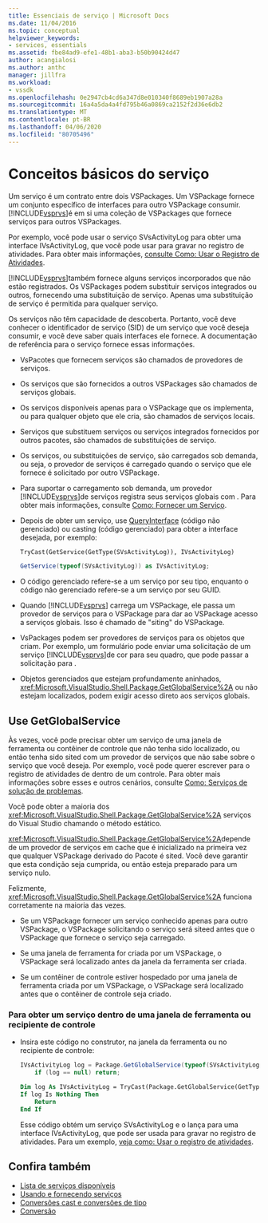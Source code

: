 ```yaml
---
title: Essenciais de serviço | Microsoft Docs
ms.date: 11/04/2016
ms.topic: conceptual
helpviewer_keywords:
- services, essentials
ms.assetid: fbe84ad9-efe1-48b1-aba3-b50b90424d47
author: acangialosi
ms.author: anthc
manager: jillfra
ms.workload:
- vssdk
ms.openlocfilehash: 0e2947cb4cd6a347d8e010340f8689eb1907a28a
ms.sourcegitcommit: 16a4a5da4a4fd795b46a0869ca2152f2d36e6db2
ms.translationtype: MT
ms.contentlocale: pt-BR
ms.lasthandoff: 04/06/2020
ms.locfileid: "80705496"
---
```

# <a name="service-essentials"></a>Conceitos básicos do serviço
Um serviço é um contrato entre dois VSPackages. Um VSPackage fornece um conjunto específico de interfaces para outro VSPackage consumir. [!INCLUDE[vsprvs](../../code-quality/includes/vsprvs_md.md)]é em si uma coleção de VSPackages que fornece serviços para outros VSPackages.

 Por exemplo, você pode usar o serviço SVsActivityLog para obter uma interface IVsActivityLog, que você pode usar para gravar no registro de atividades. Para obter mais informações, [consulte Como: Usar o Registro de Atividades](../../extensibility/how-to-use-the-activity-log.md).

 [!INCLUDE[vsprvs](../../code-quality/includes/vsprvs_md.md)]também fornece alguns serviços incorporados que não estão registrados. Os VSPackages podem substituir serviços integrados ou outros, fornecendo uma substituição de serviço. Apenas uma substituição de serviço é permitida para qualquer serviço.

 Os serviços não têm capacidade de descoberta. Portanto, você deve conhecer o identificador de serviço (SID) de um serviço que você deseja consumir, e você deve saber quais interfaces ele fornece. A documentação de referência para o serviço fornece essas informações.

- VsPacotes que fornecem serviços são chamados de provedores de serviços.

- Os serviços que são fornecidos a outros VSPackages são chamados de serviços globais.

- Os serviços disponíveis apenas para o VSPackage que os implementa, ou para qualquer objeto que ele cria, são chamados de serviços locais.

- Serviços que substituem serviços ou serviços integrados fornecidos por outros pacotes, são chamados de substituições de serviço.

- Os serviços, ou substituições de serviço, são carregados sob demanda, ou seja, o provedor de serviços é carregado quando o serviço que ele fornece é solicitado por outro VSPackage.

- Para suportar o carregamento sob demanda, um provedor [!INCLUDE[vsprvs](../../code-quality/includes/vsprvs_md.md)]de serviços registra seus serviços globais com . Para obter mais informações, consulte [Como: Fornecer um Serviço](../../extensibility/how-to-provide-a-service.md).

- Depois de obter um serviço, use [QueryInterface](/cpp/atl/queryinterface) (código não gerenciado) ou casting (código gerenciado) para obter a interface desejada, por exemplo:

  ```vb
  TryCast(GetService(GetType(SVsActivityLog)), IVsActivityLog)
  ```

  ```csharp
  GetService(typeof(SVsActivityLog)) as IVsActivityLog;
  ```

- O código gerenciado refere-se a um serviço por seu tipo, enquanto o código não gerenciado refere-se a um serviço por seu GUID.

- Quando [!INCLUDE[vsprvs](../../code-quality/includes/vsprvs_md.md)] carrega um VSPackage, ele passa um provedor de serviços para o VSPackage para dar ao VSPackage acesso a serviços globais. Isso é chamado de "siting" do VSPackage.

- VsPackages podem ser provedores de serviços para os objetos que criam. Por exemplo, um formulário pode enviar uma solicitação de um serviço [!INCLUDE[vsprvs](../../code-quality/includes/vsprvs_md.md)]de cor para seu quadro, que pode passar a solicitação para .

- Objetos gerenciados que estejam profundamente aninhados, <xref:Microsoft.VisualStudio.Shell.Package.GetGlobalService%2A> ou não estejam localizados, podem exigir acesso direto aos serviços globais.

<a name="how-to-use-getglobalservice"></a>

## <a name="use-getglobalservice"></a>Use GetGlobalService

Às vezes, você pode precisar obter um serviço de uma janela de ferramenta ou contêiner de controle que não tenha sido localizado, ou então tenha sido sited com um provedor de serviços que não sabe sobre o serviço que você deseja. Por exemplo, você pode querer escrever para o registro de atividades de dentro de um controle. Para obter mais informações sobre esses e outros cenários, consulte [Como: Serviços de solução de problemas](../../extensibility/how-to-troubleshoot-services.md).

Você pode obter a maioria dos <xref:Microsoft.VisualStudio.Shell.Package.GetGlobalService%2A> serviços do Visual Studio chamando o método estático.

<xref:Microsoft.VisualStudio.Shell.Package.GetGlobalService%2A>depende de um provedor de serviços em cache que é inicializado na primeira vez que qualquer VSPackage derivado do Pacote é sited. Você deve garantir que esta condição seja cumprida, ou então esteja preparado para um serviço nulo.

Felizmente, <xref:Microsoft.VisualStudio.Shell.Package.GetGlobalService%2A> funciona corretamente na maioria das vezes.

- Se um VSPackage fornecer um serviço conhecido apenas para outro VSPackage, o VSPackage solicitando o serviço será siteed antes que o VSPackage que fornece o serviço seja carregado.

- Se uma janela de ferramenta for criada por um VSPackage, o VSPackage será localizado antes da janela da ferramenta ser criada.

- Se um contêiner de controle estiver hospedado por uma janela de ferramenta criada por um VSPackage, o VSPackage será localizado antes que o contêiner de controle seja criado.

### <a name="to-get-a-service-from-within-a-tool-window-or-control-container"></a>Para obter um serviço dentro de uma janela de ferramenta ou recipiente de controle

- Insira este código no construtor, na janela da ferramenta ou no recipiente de controle:

    ```csharp
    IVsActivityLog log = Package.GetGlobalService(typeof(SVsActivityLog)) as IVsActivityLog;
        if (log == null) return;
    ```

    ```vb
    Dim log As IVsActivityLog = TryCast(Package.GetGlobalService(GetType(SVsActivityLog)), IVsActivityLog)
    If log Is Nothing Then
        Return
    End If
    ```

    Esse código obtém um serviço SVsActivityLog e o lança para uma interface IVsActivityLog, que pode ser usada para gravar no registro de atividades. Para um exemplo, [veja como: Usar o registro de atividades](../../extensibility/how-to-use-the-activity-log.md).

## <a name="see-also"></a>Confira também

- [Lista de serviços disponíveis](../../extensibility/internals/list-of-available-services.md)
- [Usando e fornecendo serviços](../../extensibility/using-and-providing-services.md)
- [Conversões cast e conversões de tipo](/dotnet/csharp/programming-guide/types/casting-and-type-conversions)
- [Conversão](/cpp/cpp/casting)
